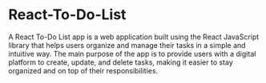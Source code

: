 # React-To-Do-List
A React To-Do List app is a web application built using the React JavaScript library that helps users organize and manage their tasks in a simple and intuitive way. The main purpose of the app is to provide users with a digital platform to create, update, and delete tasks, making it easier to stay organized and on top of their responsibilities.
